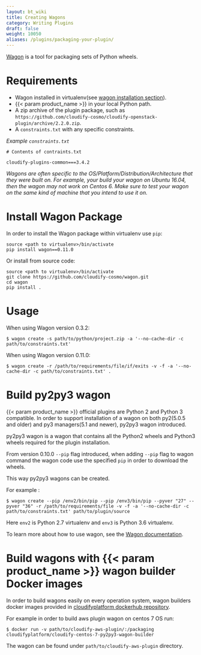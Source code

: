 ```yaml
---
layout: bt_wiki
title: Creating Wagons
category: Writing Plugins
draft: false
weight: 10050
aliases: /plugins/packaging-your-plugin/
---
```



[Wagon](https://github.com/cloudify-cosmo/wagon) is a tool for packaging sets of Python wheels.


# Requirements

- Wagon installed in virtualenv(see [wagon installation section](#install-wagon-package)).
- {{< param product_name >}} in your local Python path.
- A zip archive of the plugin package, such as `https://github.com/cloudify-cosmo/cloudify-openstack-plugin/archive/2.2.0.zip`.
- A `constraints.txt` with any specific constraints.

*Example `constraints.txt`*

```
# Contents of contraints.txt

cloudify-plugins-common===3.4.2
```

_Wagons are often specific to the OS/Platform/Distribution/Architecture that they were built on. For example, your build your wagon on Ubuntu 16.04, then the wagon may not work on Centos 6. Make sure to test your wagon on the same kind of machine that you intend to use it on._


# Install Wagon Package

In order to install the Wagon package within virtualenv use `pip`:
```
source <path to virtualenv>/bin/activate
pip install wagon==0.11.0
```

Or install from source code:
```
source <path to virtualenv>/bin/activate
git clone https://github.com/cloudify-cosmo/wagon.git
cd wagon
pip install .
```

# Usage

When using Wagon version 0.3.2:

```
$ wagon create -s path/to/python/project.zip -a '--no-cache-dir -c path/to/constraints.txt'
```

When using Wagon version 0.11.0:
 ```
$ wagon create -r /path/to/requirements/file/if/exits -v -f -a '--no-cache-dir -c path/to/constraints.txt' .
```

# Build py2py3 wagon

{{< param product_name >}} official plugins are Python 2 and Python 3 compatible.
In order to support installation of a wagon on both py2(5.0.5 and older) and py3 managers(5.1 and newer),
py2py3 wagon introduced.

py2py3 wagon is a wagon that contains all the Python2 wheels and Python3 wheels required for the plugin installation.

From version 0.10.0 `--pip` flag introduced, when adding `--pip` flag to wagon command the wagon code use the specified `pip` in order to download the wheels.

This way py2py3 wagons can be created.

For example :
```
$ wagon create --pip /env2/bin/pip --pip /env3/bin/pip --pyver "27" --pyver "36" -r /path/to/requirements/file -v -f -a '--no-cache-dir -c path/to/constraints.txt' path/to/plugin/source
```

Here `env2` is Python 2.7 virtualenv and `env3` is Python 3.6 virtualenv.

To learn more about how to use wagon, see the [Wagon documentation](https://github.com/cloudify-cosmo/wagon).


# Build wagons with {{< param product_name >}} wagon builder Docker images

In order to build wagons easily on every operation system, wagon builders docker images provided in [cloudifyplatform dockerhub repository](https://hub.docker.com/u/cloudifyplatform).

For example in order to build aws plugin wagon on centos 7 OS run:
```
$ docker run -v path/to/cloudify-aws-plugin/:/packaging cloudifyplatform/cloudify-centos-7-py2py3-wagon-builder
```

The wagon can be found under `path/to/cloudify-aws-plugin` directory.

